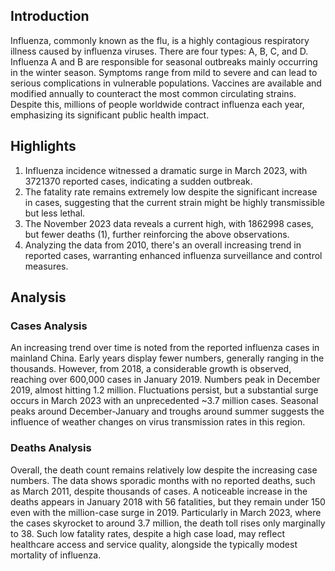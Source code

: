 ## Introduction

Influenza, commonly known as the flu, is a highly contagious respiratory illness caused by influenza viruses. There are four types: A, B, C, and D. Influenza A and B are responsible for seasonal outbreaks mainly occurring in the winter season. Symptoms range from mild to severe and can lead to serious complications in vulnerable populations. Vaccines are available and modified annually to counteract the most common circulating strains. Despite this, millions of people worldwide contract influenza each year, emphasizing its significant public health impact.

## Highlights

1. Influenza incidence witnessed a dramatic surge in March 2023, with 3721370 reported cases, indicating a sudden outbreak. <br/>
2. The fatality rate remains extremely low despite the significant increase in cases, suggesting that the current strain might be highly transmissible but less lethal. <br/>
3. The November 2023 data reveals a current high, with 1862998 cases, but fewer deaths (1), further reinforcing the above observations. <br/>
4. Analyzing the data from 2010, there's an overall increasing trend in reported cases, warranting enhanced influenza surveillance and control measures. <br/>

## Analysis

### Cases Analysis

An increasing trend over time is noted from the reported influenza cases in mainland China. Early years display fewer numbers, generally ranging in the thousands. However, from 2018, a considerable growth is observed, reaching over 600,000 cases in January 2019. Numbers peak in December 2019, almost hitting 1.2 million. Fluctuations persist, but a substantial surge occurs in March 2023 with an unprecedented ~3.7 million cases. Seasonal peaks around December-January and troughs around summer suggests the influence of weather changes on virus transmission rates in this region.

### Deaths Analysis

Overall, the death count remains relatively low despite the increasing case numbers. The data shows sporadic months with no reported deaths, such as March 2011, despite thousands of cases. A noticeable increase in the deaths appears in January 2018 with 56 fatalities, but they remain under 150 even with the million-case surge in 2019. Particularly in March 2023, where the cases skyrocket to around 3.7 million, the death toll rises only marginally to 38. Such low fatality rates, despite a high case load, may reflect healthcare access and service quality, alongside the typically modest mortality of influenza.
